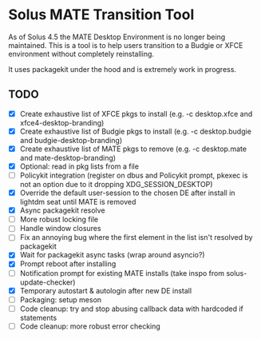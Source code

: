 # Solus MATE Transition Tool

As of Solus 4.5 the MATE Desktop Environment is no longer being maintained. This is a tool is to help users transition to a Budgie or XFCE environment without completely reinstalling.

It uses packagekit under the hood and is extremely work in progress.

## TODO
- [x] Create exhaustive list of XFCE pkgs to install (e.g. -c desktop.xfce and xfce4-desktop-branding)
- [x] Create exhaustive list of Budgie pkgs to install (e.g. -c desktop.budgie and budgie-desktop-branding)
- [x] Create exhaustive list of MATE pkgs to remove (e.g. -c desktop.mate and mate-desktop-branding)
- [x] Optional: read in pkg lists from a file
- [ ] Policykit integration (register on dbus and Policykit prompt, pkexec is not an option due to it dropping XDG_SESSION_DESKTOP)
- [x] Override the default user-session to the chosen DE after install in lightdm seat until MATE is removed
- [x] Async packagekit resolve
- [ ] More robust locking file
- [ ] Handle window closures
- [ ] Fix an annoying bug where the first element in the list isn't resolved by packagekit
- [x] Wait for packagekit async tasks (wrap around asyncio?)
- [x] Prompt reboot after installing
- [ ] Notification prompt for existing MATE installs (take inspo from solus-update-checker)
- [x] Temporary autostart & autologin after new DE install
- [ ] Packaging: setup meson
- [ ] Code cleanup: try and stop abusing callback data with hardcoded if statements
- [ ] Code cleanup: more robust error checking
